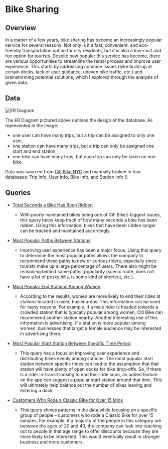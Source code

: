 # Bike Sharing 

## Overview
In a matter of a few years, bike sharing has become an increasingly popular service for several reasons. Not only is it a fast, convenient, and eco-friendly transportation option for city residents, but it is also a low-cost and fun option for tourists. Despite how popular this service has become, there are various opportunities to streamline the rental process and improve user experience. This starts by addressing common issues (bike build-up at certain docks, lack of user guidance, uneven bike traffic, etc.) and brainstorming potential solutions, which I explored through the analysis of given data.

## Data
![ER Diagram]()

The ER Diagram pictured above outlines the design of the database. As represented in the image:
- one user can have many trips, but a trip can be assigned to only one user,
- one station can have many trips, but a trip can only be assigned one start and end station, 
- one bike can have many trips, but each trip can only be taken on one bike.  

Data was sourced from [Citi Bike NYC](https://www.citibikenyc.com/system-data) and manually broken in four databases: Trip Info, User Info, Bike Info, and Station Info ()

## Queries
- [Total Seconds a Bike Has Been Ridden](https://github.com/rahatchoudery/bike-sharing/blob/b786232879e29e0346a86ca5fa635c2ddf3c3341/bikeSharing.sql#L12)
    - With poorly maintained bikes being one of Citi Bike’s biggest issues, this query helps keep track of how many seconds a bike has been ridden. Using this information, bikes that have been ridden longer can be tracked and maintained accordingly.

- [Most Popular Paths Between Stations](https://github.com/rahatchoudery/bike-sharing/blob/b786232879e29e0346a86ca5fa635c2ddf3c3341/bikeSharing.sql#L33)
    - Improving user experience has been a major focus. Using this query to determine the most popular paths allows the company to recommend these paths to new or curious riders, especially since tourists make up a large percentage of users. There also might be reasoning behind some paths' popularity (scenic route, does not have a lot of pesky hills, is some kind of shortcut, etc.).

- [Most Popular End Stations Among Women](https://github.com/rahatchoudery/bike-sharing/blob/b786232879e29e0346a86ca5fa635c2ddf3c3341/bikeSharing.sql#L48)
    - According to the results, women are more likely to end their rides at stations located in nicer, busier areas. This information can be used for many reasons. For example, if a male rider is headed towards a crowded station that is typically popular among women, Citi Bike can recommend another station nearby. Another interesting use of this information is advertising. If a station is more popular among women, businesses that target a female audience may be interested in advertising there.

- [Most Popular Start Station Between Specific Time Period](https://github.com/rahatchoudery/bike-sharing/blob/b786232879e29e0346a86ca5fa635c2ddf3c3341/bikeSharing.sql#L71)
    - This query has a focus on improving user experience and distributing bikes evenly among stations. The most popular start station between specific times can lead to the assumption that that station will have plenty of open docks for bike drop-offs. So, if there is a rider in-transit looking to end their ride soon, an added feature on the app can suggest a popular start station around that time. This will ultimately help balance out the number of bikes leaving and entering a dock.

- [Customers Who Rode a Classic Bike for Over 15 Mins](https://github.com/rahatchoudery/bike-sharing/blob/b786232879e29e0346a86ca5fa635c2ddf3c3341/bikeSharing.sql#L80)
    - This query shows patterns in the data while focusing on a specific group of people – customers who rode a Classic Bike for over 15 minutes. For example, if a majority of the people in this category are between the ages of 20 and 40, the company can look into reaching out to people in that age range to offer discounts because they are more likely to be interested. This would eventually result in stronger business and more customers.
